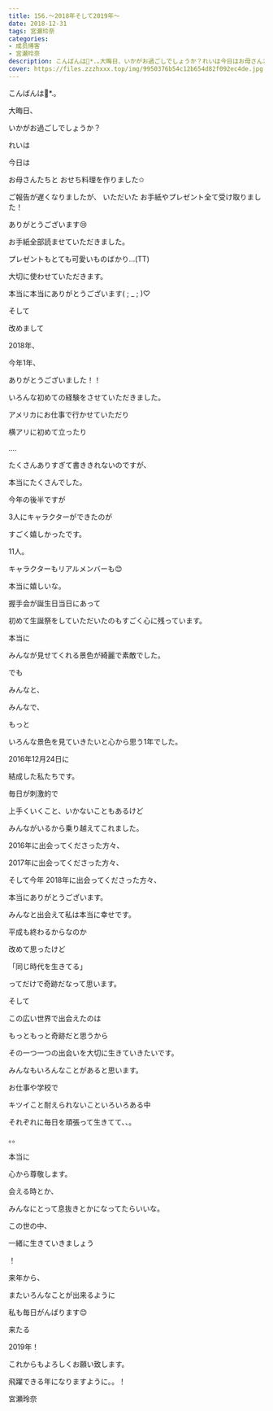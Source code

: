 ```yaml
---
title: 156.〜2018年そして2019年〜
date: 2018-12-31
tags: 宮瀬玲奈
categories: 
- 成员博客
- 宮瀬玲奈
description: こんばんは🌙*.｡大晦日、いかがお過ごしでしょうか？れいは今日はお母さんたちとおせち料理を作りました✩ご報告が遅く...
cover: https://files.zzzhxxx.top/img/9950376b54c12b654d82f092ec4de.jpg 
---
```




こんばんは🌙*.｡





大晦日、

いかがお過ごしでしょうか？








れいは

今日は

お母さんたちと
おせち料理を作りました✩


















ご報告が遅くなりましたが、
いただいた
お手紙やプレゼント全て受け取りました！

ありがとうございます😢


お手紙全部読ませていただきました。

プレゼントもとても可愛いものばかり...(TT)

大切に使わせていただきます。




本当に本当にありがとうございます( ; _ ; )♡

















そして






改めまして





2018年、



今年1年、



ありがとうございました！！













いろんな初めての経験をさせていただきました。





アメリカにお仕事で行かせていただり


横アリに初めて立ったり



....





たくさんありすぎて書ききれないのですが、


本当にたくさんでした。














今年の後半ですが


3人にキャラクターができたのが

すごく嬉しかったです。




11人。


キャラクターもリアルメンバーも😊



本当に嬉しいな。


















握手会が誕生日当日にあって


初めて生誕祭をしていただいたのもすごく心に残っています。

























本当に



みんなが見せてくれる景色が綺麗で素敵でした。





でも





みんなと、

みんなで、


もっと

いろんな景色を見ていきたいと心から思う1年でした。
















2016年12月24日に

結成した私たちです。






毎日が刺激的で


上手くいくこと、いかないこともあるけど


みんながいるから乗り越えてこれました。










2016年に出会ってくださった方々、

2017年に出会ってくださった方々、

そして今年
2018年に出会ってくださった方々、



本当にありがとうございます。







みんなと出会えて私は本当に幸せです。











平成も終わるからなのか


改めて思ったけど





「同じ時代を生きてる」

ってだけで奇跡だなって思います。






そして

この広い世界で出会えたのは


もっともっと奇跡だと思うから




その一つ一つの出会いを大切に生きていきたいです。


















みんなもいろんなことがあると思います。




お仕事や学校で

キツイこと耐えられないこといろいろある中





それぞれに毎日を頑張って生きてて、、。






。。



本当に


心から尊敬します。



















会える時とか、




みんなにとって息抜きとかになってたらいいな。





















この世の中、


一緒に生きていきましょう





！






















来年から、



またいろんなことが出来るように



私も毎日がんばります😊

























来たる

2019年！



これからもよろしくお願い致します。







飛躍できる年になりますように。。！





宮瀬玲奈


